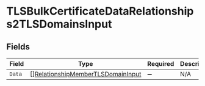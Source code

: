 # TLSBulkCertificateDataRelationships2TLSDomainsInput


## Fields

| Field                                                                                         | Type                                                                                          | Required                                                                                      | Description                                                                                   |
| --------------------------------------------------------------------------------------------- | --------------------------------------------------------------------------------------------- | --------------------------------------------------------------------------------------------- | --------------------------------------------------------------------------------------------- |
| `Data`                                                                                        | [][RelationshipMemberTLSDomainInput](../../models/shared/relationshipmembertlsdomaininput.md) | :heavy_minus_sign:                                                                            | N/A                                                                                           |